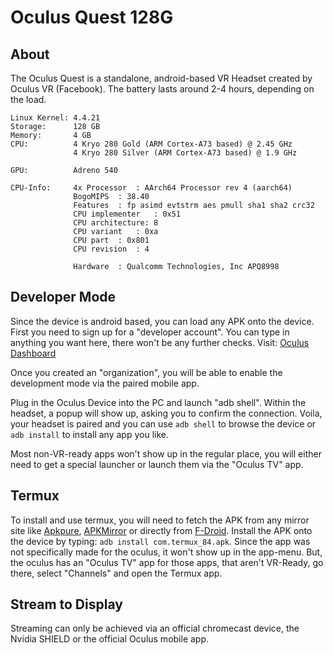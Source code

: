 # Oculus Quest 128G

## About
The Oculus Quest is a standalone, android-based VR Headset created by Oculus VR (Facebook). The battery lasts around 2-4 hours, depending on the load.

    Linux Kernel: 4.4.21
    Storage:      128 GB
    Memory:       4 GB
    CPU:          4 Kryo 280 Gold (ARM Cortex-A73 based) @ 2.45 GHz
                  4 Kryo 280 Silver (ARM Cortex-A73 based) @ 1.9 GHz

    GPU:          Adreno 540

    CPU-Info:     4x Processor	: AArch64 Processor rev 4 (aarch64)
                  BogoMIPS	: 38.40
                  Features	: fp asimd evtstrm aes pmull sha1 sha2 crc32
                  CPU implementer	: 0x51
                  CPU architecture: 8
                  CPU variant	: 0xa
                  CPU part	: 0x801
                  CPU revision	: 4

                  Hardware	: Qualcomm Technologies, Inc APQ8998

## Developer Mode
Since the device is android based, you can load any APK onto the device. First you need to sign up for a "developer account".
You can type in anything you want here, there won't be any further checks.
Visit: [Oculus Dashboard](https://dashboard.oculus.com/organizations/create/)

Once you created an "organization", you will be able to enable the development mode via the paired mobile app.

Plug in the Oculus Device into the PC and launch "adb shell". Within the headset, a popup will show up, asking you to confirm the connection.
Voila, your headset is paired and you can use `adb shell` to browse the device or `adb install` to install any app you like.

Most non-VR-ready apps won't show up in the regular place, you will either need to get a special launcher or launch them via the "Oculus TV" app.

## Termux
To install and use termux, you will need to fetch the APK from any mirror site like [Apkpure](https://apkpure.com/termux/com.termux), [APKMirror](https://www.apkmirror.com/apk/fredrik-fornwall/termux/) or directly from [F-Droid](https://f-droid.org/en/packages/com.termux/). Install the APK onto the device by typing: `adb install com.termux_84.apk`. Since the app was not specifically made for the oculus, it won't show up in the app-menu. But, the oculus has an "Oculus TV" app for those apps, that aren't VR-Ready, go there, select "Channels" and open the Termux app.

## Stream to Display
Streaming can only be achieved via an official chromecast device, the Nvidia SHIELD or the official Oculus mobile app.
